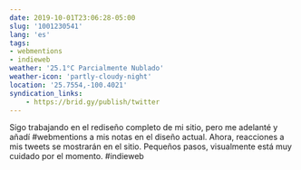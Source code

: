 ```yaml
---
date: 2019-10-01T23:06:28-05:00
slug: '1001230541'
lang: 'es'
tags:
- webmentions
- indieweb
weather: '25.1°C Parcialmente Nublado'
weather-icon: 'partly-cloudy-night'
location: '25.7554,-100.4021'
syndication_links:
    - https://brid.gy/publish/twitter
---
```

Sigo trabajando en el rediseño completo de mi sitio, pero me  adelanté y añadí #webmentions a mis notas en el diseño actual. 
Ahora, reacciones a mis tweets se mostrarán en el sitio. Pequeños pasos, visualmente está muy cuidado por el momento. #indieweb